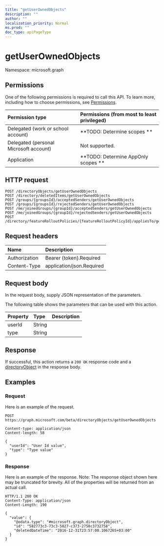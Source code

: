 ```yaml
---
title: "getUserOwnedObjects"
description: ""
author: ""
localization_priority: Normal
ms.prod: ""
doc_type: apiPageType
---
```


# getUserOwnedObjects

Namespace: microsoft.graph



## Permissions
One of the following permissions is required to call this API. To learn more, including how to choose permissions, see [Permissions](/concepts/permissions-reference.md).

|Permission type|Permissions (from most to least privileged)|
|:---|:---|
|Delegated (work or school account)|**TODO: Determine scopes **|
|Delegated (personal Microsoft account)|Not supported.|
|Application|**TODO: Determine AppOnly scopes **|

## HTTP request
<!-- {
  "blockType": "ignored"
}
-->
``` http
POST /directoryObjects/getUserOwnedObjects
POST /directory/deletedItems/getUserOwnedObjects
POST /groups/{groupsId}/acceptedSenders/getUserOwnedObjects
POST /groups/{groupsId}/rejectedSenders/getUserOwnedObjects
POST /me/joinedGroups/{groupId}/acceptedSenders/getUserOwnedObjects
POST /me/joinedGroups/{groupId}/rejectedSenders/getUserOwnedObjects
POST /directory/featureRolloutPolicies/{featureRolloutPolicyId}/appliesTo/getUserOwnedObjects
```

## Request headers
|Name|Description|
|:---|:---|
|Authorization|Bearer {token}.Required|
|Content-Type|application/json.Required|

## Request body
In the request body, supply JSON representation of the parameters.

The following table shows the parameters that can be used with this action.

|Property|Type|Description|
|:---|:---|:---|
|userId|String||
|type|String||



## Response
If successful, this action returns a `200 OK` response code and a [directoryObject](../resources/directoryobject.md) in the response body.

## Examples

### Request
Here is an example of the request.
<!-- {
  "blockType": "request",
  "name": "directoryobject_getuserownedobjects"
}
-->
``` http
POST https://graph.microsoft.com/beta/directoryObjects/getUserOwnedObjects

Content-type: application/json
Content-length: 58

{
  "userId": "User Id value",
  "type": "Type value"
}
```

### Response
Here is an example of the response. Note: The response object shown here may be truncated for brevity. All of the properties will be returned from an actual call.
<!-- {
  "blockType": "response",
  "truncated": true,
  "@odata.type": "microsoft.graph.directoryobject"
}
-->
``` http
HTTP/1.1 200 OK
Content-Type: application/json
Content-Length: 190

{
  "value": {
    "@odata.type": "#microsoft.graph.directoryObject",
    "id": "582773c3-73c3-5827-c373-2758c3732758",
    "deletedDateTime": "2016-12-31T23:57:00.1067265+03:00"
  }
}
```

